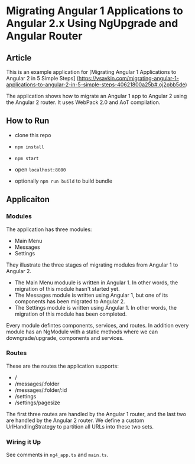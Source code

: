 # Migrating Angular 1 Applications to Angular 2.x Using NgUpgrade and Angular Router

## Article

This is an example application for [Migrating Angular 1 Applications to Angular 2 in 5 Simple Steps]
(https://vsavkin.com/migrating-angular-1-applications-to-angular-2-in-5-simple-steps-40621800a25b#.oj2pbb5de)

The application shows how to migrate an Angular 1 app to Angular 2 using the Angular 2 router. It uses WebPack 2.0 and AoT compilation.

## How to Run

- clone this repo
- `npm install`
- `npm start`
- open `localhost:8080`

- optionally `npm run build` to build bundle

## Applicaiton

### Modules

The application has three modules:

* Main Menu
* Messages
* Settings

They illustrate the three stages of migrating modules from Angular 1 to Angular 2.

* The Main Menu moduule is written in Angular 1. In other words, the migration of this module hasn't started yet.
* The Messages module is written using Angular 1, but one of its components has been migrated to Angular 2.
* The Settings module is written using Angular 1. In other words, the migration of this module has been completed.

Every module defintes components, services, and routes. In addition every module has an NgModule with a static methods where we can downgrade/upgrade, components and services.


### Routes

These are the routes the application supports:

* /
* /messages/:folder
* /messages/:folder/:id
* /settings
* /settings/pagesize

The first three routes are handled by the Angular 1 router, and the last two are handled by the Angular 2 router. We define a custom UrlHandlingStrategy to partition all URLs into these two sets.


### Wiring it Up

See comments in `ng4_app.ts` and `main.ts`.
